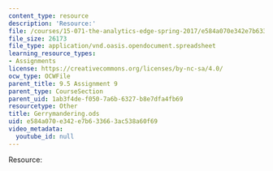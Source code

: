 ```yaml
---
content_type: resource
description: 'Resource:'
file: /courses/15-071-the-analytics-edge-spring-2017/e584a070e342e7b633663ac538a60f69_Gerrymandering.ods
file_size: 26173
file_type: application/vnd.oasis.opendocument.spreadsheet
learning_resource_types:
- Assignments
license: https://creativecommons.org/licenses/by-nc-sa/4.0/
ocw_type: OCWFile
parent_title: 9.5 Assignment 9
parent_type: CourseSection
parent_uid: 1ab3f4de-f050-7a6b-6327-b8e7dfa4fb69
resourcetype: Other
title: Gerrymandering.ods
uid: e584a070-e342-e7b6-3366-3ac538a60f69
video_metadata:
  youtube_id: null
---
```

Resource: